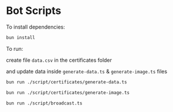 # Bot Scripts

To install dependencies:

```bash
bun install
```

To run:

create file `data.csv` in the certificates folder

and update data inside `generate-data.ts` & `generate-image.ts` files

```bash
bun run ./script/certificates/generate-data.ts
```
```bash
bun run ./script/certificates/generate-image.ts
```
```bash
bun run ./script/broadcast.ts
```
